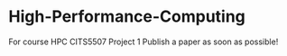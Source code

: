 # High-Performance-Computing
For course HPC CITS5507 Project 1
Publish a paper as soon as possible!
